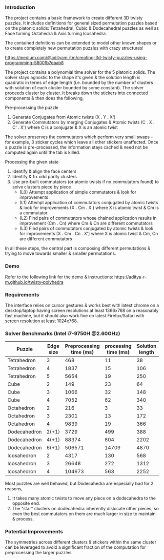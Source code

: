 ### Introduction

The project contains a basic framework to create different 3D twisty puzzles. It includes definitions for general sized permutation puzzles based on the platonic solids: Tetrahedral, Cubic & Dodecahedral puzzles as well as Face turning Octahedra & Axis turning Icosahedra.

The contained defnitions can be extended to model other known shapes or to create completely new permutation puzzles with crazy structures!

https://medium.com/@adityam.rtm/creating-3d-twisty-puzzles-using-programming-5800fb7eaab8

The project contains a polynomial time solver for the 5 platonic solids. The solver stays agnostic to the shape it's given & the solution length is quadratic in terms of edge length (i.e. bounded by the number of clusters with solution of each cluster bounded by some constant).
The solver proceeds cluster by cluster. It breaks down the stickers into connected components & then does the following,

Pre-processing the puzzle
1. Generate Conjugates from Atomic twists (X . Y . X')
2. Generate Commutators by merging Conjugates & Atomic twists (C . X . C' . X') where C is a conjugate & X is an atomic twist

The solver preserves the commutators which perform very small swaps - for example, 3 sticker cycles which leave all other stickers unaffected.
Once a puzzle is pre-processed, the information stays cached & need not be computed again until the tab is killed.

Processing the given state
1. Identify & align the face centers
2. Identify & fix odd parity clusters
3. Use pre-built commutators (or atomic twists if no commutators found) to solve clusters piece by piece
    * (L0) Attempt application of simple commutators & look for improvements
    * (L1) Attempt application of commutators conjugated by atomic twists & look for improvements (X . Cm . X') where X is atomic twist & Cm is a commutator
    * (L2) Find pairs of commutators whose chained application results in improvement (Cm . Cn) where Cm & Cn are different commutators
    * (L3) Find pairs of commutators conjugated by atomic twists & look for improvements (X . Cm . Cn . X') where X is atomic twist & Cm, Cn are different commutators

In all these steps, the central part is composing different permutations & trying to move towards smaller & smaller permutations.

### Demo

Refer to the following link for the demo & instructions:
https://aditya-r-m.github.io/twisty-polyhedra

### Requirements

The interface relies on cursor gestures & works best with latest chrome on a desktop/laptop having screen resolutions at least 1366x768 on a reasonably fast machine, but it should also work fine on latest Firefox/Safari with screen resolution at least 1024x768.

### Solver Benchmarks (Intel i7-9750H @2.60GHz)

Puzzle        | Edge size | Preprocessing time (ms) | processing time (ms) | Solution length
--------------|-----------|-------------------------|----------------------|------------------
Tetrahedron   | 3         | 468                     | 11                   | 38
Tetrahedron   | 4         | 1837                    | 15                   | 106
Tetrahedron   | 5         | 5654                    | 19                   | 250
Cube          | 2         | 149                     | 23                   | 64
Cube          | 3         | 1066                    | 32                   | 148
Cube          | 4         | 7052                    | 62                   | 340
Octahedron    | 2         | 216                     | 3                    | 33
Octahedron    | 3         | 2301                    | 13                   | 172
Octahedron    | 4         | 9839                    | 19                   | 366
Dodecahedron  | 2(+1)     | 3729                    | 499                  | 388
Dodecahedron  | 4(+1)     | 88374                   | 804                  | 2202
Dodecahedron  | 6(+1)     | 506571                  | 14709                | 4870
Icosahedron   | 2         | 4317                    | 130                  | 568
Icosahedron   | 3         | 26648                   | 272                  | 1312
Icosahedron   | 4         | 104973                  | 563                  | 2252

Most puzzles are well behaved, but Dodecahedra are especially bad for 2 reasons,
1. It takes many atomic twists to move any piece on a dodecahedra to the opposite end.
2. The "star" clusters on dodecahedra inherently dislocate other pieces, so even the best commutators on them are much larger in size to maintain & process.

### Potential Improvements

The symmetries across different clusters & stickers within the same cluster can be leveraged to avoid a significant fraction of the computation for preprocessing the larger puzzles.
